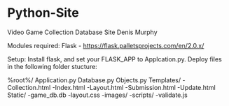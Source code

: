 # Python-Site
Video Game Collection Database Site
Denis Murphy

Modules required:
Flask - https://flask.palletsprojects.com/en/2.0.x/

Setup:
Install flask, and set your FLASK_APP to Applcation.py.
Deploy files in the following folder stucture:

%root%/
Application.py
Database.py
Objects.py
Templates/
-Collection.html
-Index.html
-Layout.html
-Submission.html
-Update.html
Static/ 
-game_db.db
-layout.css
-images/
-scripts/
-validate.js
